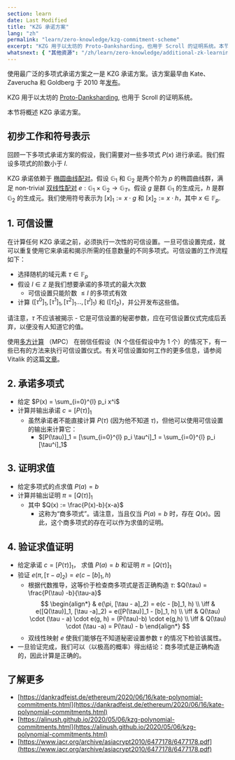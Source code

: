 ```yaml
---
section: learn
date: Last Modified
title: "KZG 承诺方案"
lang: "zh"
permalink: "learn/zero-knowledge/kzg-commitment-scheme"
excerpt: "KZG 用于以太坊的 Proto-Danksharding，也用于 Scroll 的证明系统。本节将概述 KZG 承诺方案。"
whatsnext: { "其他资源": "/zh/learn/zero-knowledge/additional-zk-learning-resources" }
---
```


使用最广泛的多项式承诺方案之一是 KZG 承诺方案。该方案最早由 Kate、Zaverucha 和 Goldberg 于 2010 年[发布](https://www.iacr.org/archive/asiacrypt2010/6477178/6477178.pdf)。

KZG 用于以太坊的 [Proto-Danksharding](https://notes.ethereum.org/@vbuterin/proto_danksharding_faq), 也用于 Scroll 的证明系统。

本节将概述 KZG 承诺方案。

## 初步工作和符号表示

回顾一下多项式承诺方案的假设，我们需要对一些多项式 $P(x)$ 进行承诺。我们假设多项式的阶数小于 $l$.

KZG 承诺依赖于 [椭圆曲线配对](https://vitalik.eth.limo/general/2017/01/14/exploring_ecp.html)。假设 $\mathbb{G}_1$ 和 $\mathbb{G}_2$ 是两个阶为 $p$ 的椭圆曲线群，满足 non-trivial [双线性配对](https://en.wikipedia.org/wiki/Bilinear_map) $e: \mathbb{G}_1 \times \mathbb{G}_2 \rightarrow \mathbb{G}_T$。假设 $g$ 是群 $\mathbb{G}_1$ 的生成元，$h$ 是群 $\mathbb{G}_2$ 的生成元。我们使用符号表示为 $[x]_1 := x \cdot g$ 和 $[x]_2 := x \cdot h$，其中 $x \in \mathbb{F}_p$.

## 1. 可信设置

在计算任何 KZG 承诺之前，必须执行一次性的可信设置。一旦可信设置完成，就可以重复使用它来承诺和揭示所需的任意数量的不同多项式。可信设置的工作流程如下：

- 选择随机的域元素 $\tau \in \mathbb{F}_p$
- 假设 $l \in \mathbb{Z}$ 是我们想要承诺的多项式的最大次数
  - 可信设置只能阶数 $\leq l$ 的多项式有效
- 计算 $([\tau^0]_1,[\tau^1]_1,[\tau^{2}]_1\ldots,[\tau^{l}]_1)$ 和 $([\tau]_2)$，并公开发布这些值。

请注意，$\tau$ 不应该被揭示 - 它是可信设置的秘密参数，应在可信设置仪式完成后丢弃，以便没有人知道它的值。

使用[多方计算](https://en.wikipedia.org/wiki/Secure_multi-party_computation) （MPC） 在弱信任假设（N 个信任假设中为 1 个）的情况下，有一些已有的方法来执行可信设置仪式。有关可信设置如何工作的更多信息，请参阅 Vitalik 的这篇[文章](https://vitalik.eth.limo/general/2022/03/14/trustedsetup.html)。

## 2. 承诺多项式

- 给定 $P(x) = \sum_{i=0}^{l} p_i x^i$
- 计算并输出承诺 $c = [P(\tau)]_1$
  - 虽然承诺者不能直接计算 $P(\tau)$ (因为他不知道 $\tau$)，但他可以使用可信设置的输出来计算它：
    - $[P(\tau)]_1 = [\sum_{i=0}^{l} p_i \tau^i]_1 = \sum_{i=0}^{l} p_i [\tau^i]_1$

## 3. 证明求值

- 给定多项式的点求值 $P(a) = b$
- 计算并输出证明 $\pi = [Q(\tau)]_1$
  - 其中 $Q(x) := \frac{P(x)-b}{x-a}$
    - 这称为“商多项式”。请注意，当且仅当 $P(a) = b$ 时，存在 $Q(x)$。因此，这个商多项式的存在可以作为求值的证明。

## 4. 验证求值证明

- 给定承诺 $c = [P(\tau)]_1$， 求值 $P(a) = b$ 和证明 $\pi = [Q(\tau)]_1$
- 验证 $e(\pi, [\tau - a]_2) = e(c - [b]_1, h)$
  - 根据代数推导，这等价于检查商多项式是否正确构造 $\tau$: $Q(\tau) = \frac{P(\tau) -b}{\tau-a}$
    $$
    \begin{align*}
    & e(\pi, [\tau - a]_2) = e(c - [b]_1, h) \\ \iff
    & e([Q(\tau)]_1, [\tau -a]_2) = e([P(\tau)]_1 - [b]_1, h) \\ \iff
    &  Q(\tau) \cdot (\tau - a) \cdot e(g, h) = (P(\tau)-b) \cdot e(g,h) \\ \iff
    & Q(\tau) \cdot (\tau -a) = P(\tau) - b
    \end{align*}
    $$
  - 双线性映射 $e$ 使我们能够在不知道秘密设置参数 $\tau$ 的情况下检验该属性。
- 一旦验证完成，我们可以（以极高的概率）得出结论：商多项式是正确构造的，因此计算是正确的。

## 了解更多

- [https://dankradfeist.de/ethereum/2020/06/16/kate-polynomial-commitments.html](https://dankradfeist.de/ethereum/2020/06/16/kate-polynomial-commitments.html)
- [https://alinush.github.io/2020/05/06/kzg-polynomial-commitments.html](https://alinush.github.io/2020/05/06/kzg-polynomial-commitments.html)
- [https://www.iacr.org/archive/asiacrypt2010/6477178/6477178.pdf](https://www.iacr.org/archive/asiacrypt2010/6477178/6477178.pdf)
